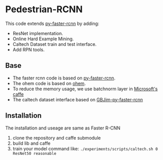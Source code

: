 # Pedestrian-RCNN

This code extends [py-faster-rcnn](https://github.com/rbgirshick/py-faster-rcnn) by adding:
  * ResNet implementation.
  * Online Hard Example Mining.
  * Caltech Dataset train and test interface. 
  * Add RPN tools.

## Base

* The faster rcnn code is based on [py-faster-rcnn](https://github.com/rbgirshick/py-faster-rcnn).
* The ohem code is based on [ohem](https://github.com/abhi2610/ohem).
* To reduce the memory usage, we use batchnorm layer in [Microsoft's caffe](https://github.com/Microsoft/caffe)
* The caltech dataset interface based on [GBJim-py-faster-rcnn](https://github.com/GBJim/py-faster-rcnn)


## Installation

The installation and useage are same as Faster R-CNN

1. clone the repository and caffe submodule 
2. build lib and caffe
3. train your model command like: `./experiments/scripts/caltech.sh 0 ResNet50 reasonable`
